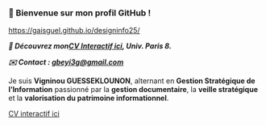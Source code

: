  ### 👋 Bienvenue sur mon profil GitHub !

https://gaisguel.github.io/designinfo25/


 
 ***📄 Découvrez mon[CV Interactif ici](https://ton-nom-utilisateur.github.io/mon-cv/), Univ. Paris 8.***

 ***✉️ Contact : gbeyi3g@gmail.com***


Je suis **Vigninou GUESSEKLOUNON**, alternant en **Gestion Stratégique de l’Information** passionné par la **gestion documentaire**, la **veille stratégique** et la **valorisation du patrimoine informationnel**.

 [CV interactif ici](https://ton-nom-utilisateur.github.io/mon-cv/)  


